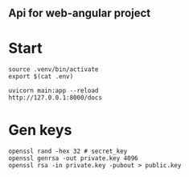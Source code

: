Api for web-angular project
----


# Start

    source .venv/bin/activate
    export $(cat .env)

    uvicorn main:app --reload
    http://127.0.0.1:8000/docs


# Gen keys

    openssl rand -hex 32 # secret_key
    openssl genrsa -out private.key 4096
    openssl rsa -in private.key -pubout > public.key
